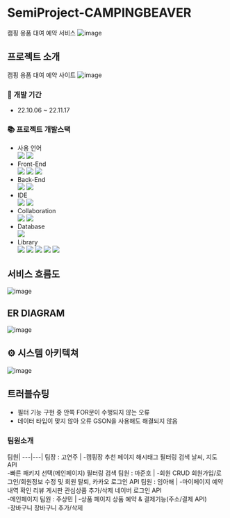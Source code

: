 # SemiProject-CAMPINGBEAVER
캠핑 용품 대여 예약 서비스
![image](https://user-images.githubusercontent.com/112377313/202656515-7e8d9dec-0df2-4a99-99bf-c8044c22b63e.png)

## 프로젝트 소개
캠핑 용품 대여 예약 사이트
![image](https://user-images.githubusercontent.com/112377313/202656069-af6f0a89-69ba-4b5a-be63-8ac1e29c385f.png)

### 📅 개발 기간
* 22.10.06 ~ 22.11.17

### 📚 프로젝트 개발스택
* 사용 언어<br/>
<img src="https://img.shields.io/badge/Java-007396?style=for-the-badge&logo=java&logoColor=white"/> <img src="https://img.shields.io/badge/javascript-F7DF1E?style=for-the-badge&logo=javascript&logoColor=black">
* Front-End<br/>
<img src="https://img.shields.io/badge/HTML-E34F26?style=for-the-badge&logo=html5&logoColor=white"> <img src="https://img.shields.io/badge/CSS-1572B6?style=for-the-badge&logo=css3&logoColor=white"> <img src="https://img.shields.io/badge/React-61DAFB?style=for-the-badge&logo=React&logoColor=black">
* Back-End<br/>
<img src="https://img.shields.io/badge/Node.js-339933?style=for-the-badge&logo=Node.js&logoColor=white"/>  <img src="https://img.shields.io/badge/Spring Boot-6DB33F?style=for-the-badge&logo=Spring Boot&logoColor=white"/>
* IDE<br/>
<img src="https://img.shields.io/badge/Eclipse-2C2255?style=for-the-badge&logo=Eclipse&logoColor=white"/>  <img src="https://img.shields.io/badge/VSCode-007ACC?style=for-the-badge&logo=VisualStudioCode&logoColor=white"/>
* Collaboration<br/>
<img src="https://img.shields.io/badge/GitHub-181717?style=for-the-badge&logo=GitHub&logoColor=white"/> <img src="https://img.shields.io/badge/Apache Tomcat 8.5-D22128?style=for-the-badge&logo=Apache Tomcat&logoColor=white"/>
* Database<br/> <img src="https://img.shields.io/badge/MySQL-4479A1?style=for-the-badge&logo=MySQL&logoColor=white"/>
* Library<br/> <img src="https://img.shields.io/badge/Kakao Map Api-007CE2?style=for-the-badge&logo=KaKao Map Api&logoColor=white"> <img src="https://img.shields.io/badge/BootStrap-7952B3?style=for-the-badge&logo=BootStrap&logoColor=white"/> <img src="https://img.shields.io/badge/styled--components-DB7093?style=for-the-badge&logo=styled-components&logoColor=white" > <img src="https://img.shields.io/badge/React_Router-CA4245?style=for-the-badge&logo=react-router&logoColor=white"> <img src="https://img.shields.io/badge/Axios-007CE2?style=for-the-badge&logo=axios&logoColor=white" >   

##  서비스 흐름도
![image](https://user-images.githubusercontent.com/112377313/204124254-ca3878ba-9300-487a-9bc1-7cd10429823a.png)


## ER DIAGRAM
![image](https://user-images.githubusercontent.com/112377313/204124242-5b779b51-76ab-4b66-94c4-88bd799f72ff.png)


## ⚙ 시스템 아키텍쳐
![image](https://user-images.githubusercontent.com/112377313/204124172-2a5a12e6-9f06-4031-8352-79ea1bb38773.png)

## 트러블슈팅
- 필터 기능 구현 중 안쪽 FOR문이 수행되지 않는 오류
- 데이터 타입이 맞지 않아 오류 GSON을 사용해도 해결되지 않음


### 팀원소개
팀원|
---|---|
팀장 : 고연주 | -캠핑장 추천 페이지 해시태그 필터링 검색 날씨, 지도API <br/> -빠른 패키지 선택(메인페이지) 필터링 검색
팀원 : 마준호 | -회원 CRUD 회원가입/로그인/회원정보 수정 및 회원 탈퇴, 카카오 로그인 API
팀원 : 임아해 | -마이페이지 예약 내역 확인 리뷰 게시판 관심상품 추가/삭제 네이버 로그인 API <br/> -메인페이지
팀원 : 주상민 | -상품 페이지 상품 예약 & 결제기능(주소/결제 API) <br/> -장바구니 장바구니 추가/삭제
